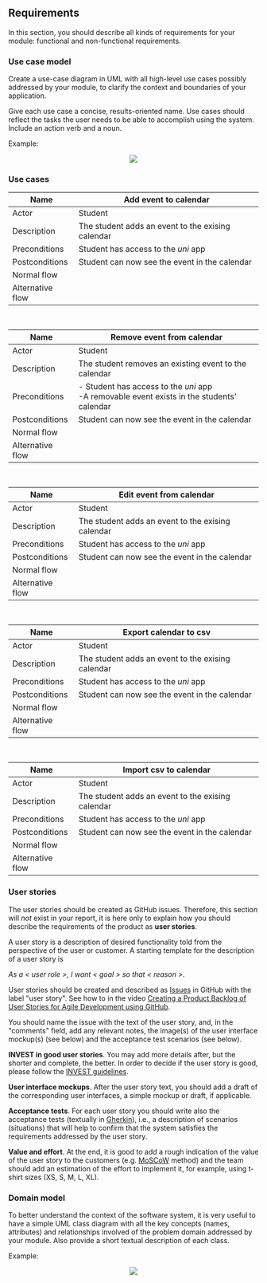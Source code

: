 

## Requirements

In this section, you should describe all kinds of requirements for your module: functional and non-functional requirements.

### Use case model 

Create a use-case diagram in UML with all high-level use cases possibly addressed by your module, to clarify the context and boundaries of your application.

Give each use case a concise, results-oriented name. Use cases should reflect the tasks the user needs to be able to accomplish using the system. Include an action verb and a noun. 

Example:
 <p align="center" justify="center">
  <img src="https://github.com/LEIC-ES-2021-22/templates/blob/main/images/UseCaseView.png"/>
</p>



### Use cases

|  Name 	|   Add event to calendar	|
|---	|---	|
|   Actor	|   Student	|
|   Description	|   The student adds an event to the exising calendar	|
|   Preconditions	|   Student has access to the *uni* app	|
|   Postconditions	|   Student can now see the event in the calendar	|
|   Normal flow	|   	|
|   Alternative flow  |   	|

<br/>

|  Name 	|   Remove event from calendar	|
|---	|---	|
|   Actor	|   Student	|
|   Description	|   The student removes an existing event to the calendar	|
|   Preconditions	|  - Student has access to the *uni* app	<br/> -A removable event exists in the students' calendar|
|   Postconditions	|   Student can now see the event in the calendar	|
|   Normal flow	|   	|
|   Alternative flow  |   	|

<br/>

|  Name 	|   Edit event from calendar	|
|---	|---	|
|   Actor	|   Student	|
|   Description	|   The student adds an event to the exising calendar	|
|   Preconditions	|   Student has access to the *uni* app	|
|   Postconditions	|   Student can now see the event in the calendar	|
|   Normal flow	|   	|
|   Alternative flow  |   	|
<br/>

|  Name 	|   Export calendar to csv	|
|---	|---	|
|   Actor	|   Student	|
|   Description	|   The student adds an event to the exising calendar	|
|   Preconditions	|   Student has access to the *uni* app	|
|   Postconditions	|   Student can now see the event in the calendar	|
|   Normal flow	|   	|
|   Alternative flow  |   	|

<br/>

|  Name 	|   Import csv to calendar	|
|---	|---	|
|   Actor	|   Student	|
|   Description	|   The student adds an event to the exising calendar	|
|   Preconditions	|   Student has access to the *uni* app	|
|   Postconditions	|   Student can now see the event in the calendar	|
|   Normal flow	|   	|
|   Alternative flow  |   	|

### User stories
The user stories should be created as GitHub issues. Therefore, this section will *not* exist in your report, it is here only to explain how you should describe the requirements of the product as **user stories**. 

A user story is a description of desired functionality told from the perspective of the user or customer. A starting template for the description of a user story is 

*As a < user role >, I want < goal > so that < reason >.*

User stories should be created and described as [Issues](https://github.com/LEIC-ES-2021-22/templates/issues) in GitHub with the label "user story". See how to in the video [Creating a Product Backlog of User Stories for Agile Development using GitHub](https://www.youtube.com/watch?v=m8ZxTHSKSKE).

You should name the issue with the text of the user story, and, in the "comments" field, add any relevant notes, the image(s) of the user interface mockup(s) (see below) and the acceptance test scenarios (see below). 

**INVEST in good user stories**. 
You may add more details after, but the shorter and complete, the better. In order to decide if the user story is good, please follow the [INVEST guidelines](https://xp123.com/articles/invest-in-good-stories-and-smart-tasks/).

**User interface mockups**.
After the user story text, you should add a draft of the corresponding user interfaces, a simple mockup or draft, if applicable.

**Acceptance tests**.
For each user story you should write also the acceptance tests (textually in [Gherkin](https://cucumber.io/docs/gherkin/reference/)), i.e., a description of scenarios (situations) that will help to confirm that the system satisfies the requirements addressed by the user story.

**Value and effort**.
At the end, it is good to add a rough indication of the value of the user story to the customers (e.g. [MoSCoW](https://en.wikipedia.org/wiki/MoSCoW_method) method) and the team should add an estimation of the effort to implement it, for example, using t-shirt sizes (XS, S, M, L, XL).



### Domain model

To better understand the context of the software system, it is very useful to have a simple UML class diagram with all the key concepts (names, attributes) and relationships involved of the problem domain addressed by your module. 
Also provide a short textual description of each class. 

Example:
 <p align="center" justify="center">
  <img src="https://github.com/LEIC-ES-2021-22/templates/blob/main/images/DomainModel.png"/>
</p>